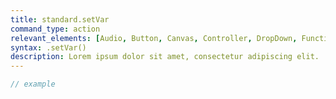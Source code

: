 ```yaml
---
title: standard.setVar
command_type: action
relevant_elements: [Audio, Button, Canvas, Controller, DropDown, Function, Html, Image, Key, MediaRecorder, Scale, Selector, Text, TextInput, Timer, Tooltip, Var, Video, Youtube]
syntax: .setVar()
description: Lorem ipsum dolor sit amet, consectetur adipiscing elit.
---
```


```javascript
// example
```